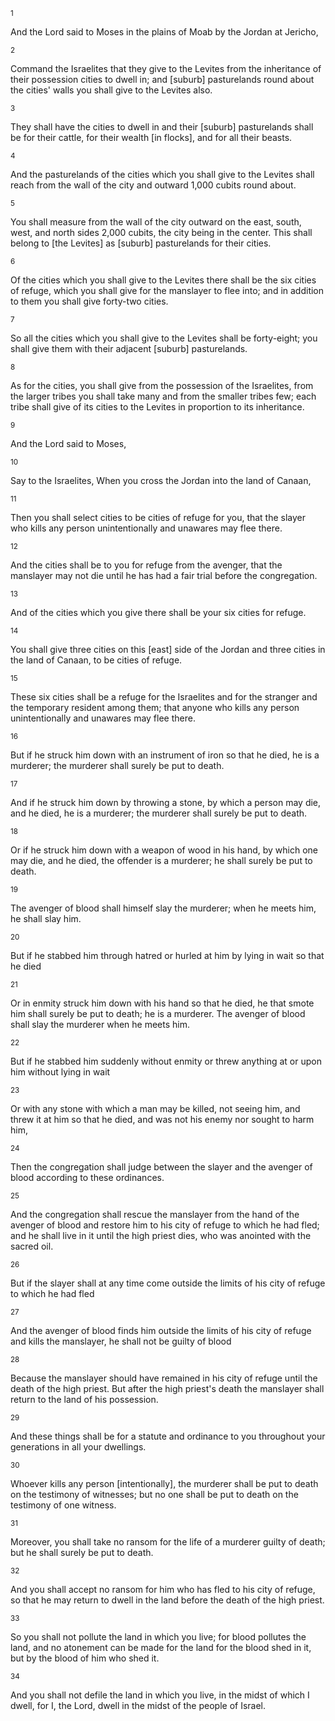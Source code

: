 <sup>1</sup> 

And the Lord said to Moses in the plains of Moab by the Jordan at Jericho, 

<sup>2</sup> 

Command the Israelites that they give to the Levites from the inheritance of their possession cities to dwell in; and [suburb] pasturelands round about the cities' walls you shall give to the Levites also. 

<sup>3</sup> 

They shall have the cities to dwell in and their [suburb] pasturelands shall be for their cattle, for their wealth [in flocks], and for all their beasts. 

<sup>4</sup> 

And the pasturelands of the cities which you shall give to the Levites shall reach from the wall of the city and outward 1,000 cubits round about. 

<sup>5</sup> 

You shall measure from the wall of the city outward on the east, south, west, and north sides 2,000 cubits, the city being in the center. This shall belong to [the Levites] as [suburb] pasturelands for their cities. 

<sup>6</sup> 

Of the cities which you shall give to the Levites there shall be the six cities of refuge, which you shall give for the manslayer to flee into; and in addition to them you shall give forty-two cities. 

<sup>7</sup> 

So all the cities which you shall give to the Levites shall be forty-eight; you shall give them with their adjacent [suburb] pasturelands. 

<sup>8</sup> 

As for the cities, you shall give from the possession of the Israelites, from the larger tribes you shall take many and from the smaller tribes few; each tribe shall give of its cities to the Levites in proportion to its inheritance. 

<sup>9</sup> 

And the Lord said to Moses, 

<sup>10</sup> 

Say to the Israelites, When you cross the Jordan into the land of Canaan, 

<sup>11</sup> 

Then you shall select cities to be cities of refuge for you, that the slayer who kills any person unintentionally and unawares may flee there. 

<sup>12</sup> 

And the cities shall be to you for refuge from the avenger, that the manslayer may not die until he has had a fair trial before the congregation. 

<sup>13</sup> 

And of the cities which you give there shall be your six cities for refuge. 

<sup>14</sup> 

You shall give three cities on this [east] side of the Jordan and three cities in the land of Canaan, to be cities of refuge. 

<sup>15</sup> 

These six cities shall be a refuge for the Israelites and for the stranger and the temporary resident among them; that anyone who kills any person unintentionally and unawares may flee there. 

<sup>16</sup> 

But if he struck him down with an instrument of iron so that he died, he is a murderer; the murderer shall surely be put to death. 

<sup>17</sup> 

And if he struck him down by throwing a stone, by which a person may die, and he died, he is a murderer; the murderer shall surely be put to death. 

<sup>18</sup> 

Or if he struck him down with a weapon of wood in his hand, by which one may die, and he died, the offender is a murderer; he shall surely be put to death. 

<sup>19</sup> 

The avenger of blood shall himself slay the murderer; when he meets him, he shall slay him. 

<sup>20</sup> 

But if he stabbed him through hatred or hurled at him by lying in wait so that he died 

<sup>21</sup> 

Or in enmity struck him down with his hand so that he died, he that smote him shall surely be put to death; he is a murderer. The avenger of blood shall slay the murderer when he meets him. 

<sup>22</sup> 

But if he stabbed him suddenly without enmity or threw anything at or upon him without lying in wait 

<sup>23</sup> 

Or with any stone with which a man may be killed, not seeing him, and threw it at him so that he died, and was not his enemy nor sought to harm him, 

<sup>24</sup> 

Then the congregation shall judge between the slayer and the avenger of blood according to these ordinances. 

<sup>25</sup> 

And the congregation shall rescue the manslayer from the hand of the avenger of blood and restore him to his city of refuge to which he had fled; and he shall live in it until the high priest dies, who was anointed with the sacred oil. 

<sup>26</sup> 

But if the slayer shall at any time come outside the limits of his city of refuge to which he had fled 

<sup>27</sup> 

And the avenger of blood finds him outside the limits of his city of refuge and kills the manslayer, he shall not be guilty of blood 

<sup>28</sup> 

Because the manslayer should have remained in his city of refuge until the death of the high priest. But after the high priest's death the manslayer shall return to the land of his possession. 

<sup>29</sup> 

And these things shall be for a statute and ordinance to you throughout your generations in all your dwellings. 

<sup>30</sup> 

Whoever kills any person [intentionally], the murderer shall be put to death on the testimony of witnesses; but no one shall be put to death on the testimony of one witness. 

<sup>31</sup> 

Moreover, you shall take no ransom for the life of a murderer guilty of death; but he shall surely be put to death. 

<sup>32</sup> 

And you shall accept no ransom for him who has fled to his city of refuge, so that he may return to dwell in the land before the death of the high priest. 

<sup>33</sup> 

So you shall not pollute the land in which you live; for blood pollutes the land, and no atonement can be made for the land for the blood shed in it, but by the blood of him who shed it. 

<sup>34</sup> 

And you shall not defile the land in which you live, in the midst of which I dwell, for I, the Lord, dwell in the midst of the people of Israel.